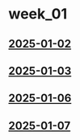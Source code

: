 # week_01 <!-- markmap: foldAll -->
## [2025-01-02](2025-01-02/2025-01-02.html)
## [2025-01-03](2025-01-03/2025-01-03.html)
## [2025-01-06](2025-01-06/2025-01-06.html)
## [2025-01-07](2025-01-07/2025-01-07.html)

